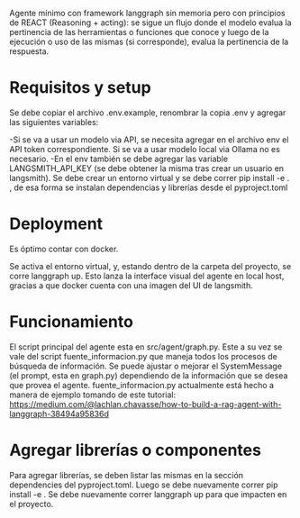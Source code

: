 Agente mínimo con framework langgraph sin memoria pero con principios de REACT (Reasoning + acting): se sigue un flujo donde el modelo evalua la pertinencia de las herramientas o funciones que conoce y luego de la ejecución o uso de las mismas (si corresponde), evalua la pertinencia de la respuesta.

# Requisitos y setup

Se debe copiar el archivo .env.example, renombrar la copia .env y agregar las siguientes variables:

-Si se va a usar un modelo via API, se necesita agregar en el archivo env el API token correspondiente. Si se va a usar modelo local via Ollama no es necesario.
-En el env también se debe agregar las variable LANGSMITH_API_KEY (se debe obtener la misma tras crear un usuario en langsmith).
Se debe crear un entorno virtual y se debe correr pip install -e . , de esa forma se instalan dependencias y librerías desde el pyproject.toml

# Deployment

Es óptimo contar con docker.

Se activa el entorno virtual, y, estando dentro de la carpeta del proyecto, se corre langgraph up. Esto lanza la interface visual del agente en local host, gracias a que docker cuenta con una imagen del UI de langsmith. 

# Funcionamiento

El script principal del agente esta en src/agent/graph.py. Este a su vez se vale del script fuente_informacion.py que maneja todos los procesos de búsqueda de información. Se puede ajustar o mejorar el SystemMessage (el prompt, esta en graph.py) dependiendo de la información que se desea que provea el agente. fuente_informacion.py actualmente está hecho a manera de ejemplo tomando de este tutorial: https://medium.com/@lachlan.chavasse/how-to-build-a-rag-agent-with-langgraph-38494a95836d

# Agregar librerías o componentes

Para agregar librerías, se deben listar las mismas en la sección dependencies del pyproject.toml. Luego se debe nuevamente correr pip install -e . 
Se debe nuevamente correr langgraph up para que impacten en el proyecto. 


